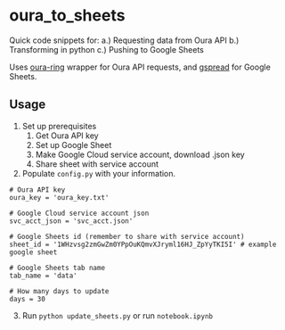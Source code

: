 # oura_to_sheets
Quick code snippets for:
a.) Requesting data from Oura API
b.) Transforming in python
c.) Pushing to Google Sheets

Uses [oura-ring](https://github.com/hedgertronic/oura-ring) wrapper for Oura API requests, and [gspread](https://github.com/burnash/gspread) for Google Sheets.



## Usage

1. Set up prerequisites
    1. Get Oura API key
    2. Set up Google Sheet
    3.  Make Google Cloud service account, download .json key
    4.  Share sheet with service account
2.  Populate `config.py` with your information.

```
# Oura API key
oura_key = 'oura_key.txt'

# Google Cloud service account json
svc_acct_json = 'svc_acct.json'

# Google Sheets id (remember to share with service account)
sheet_id = '1WHzvsg2zmGwZm0YPpOuKQmvXJryml16HJ_ZpYyTKI5I' # example google sheet

# Google Sheets tab name
tab_name = 'data'

# How many days to update
days = 30
```

3. Run `python update_sheets.py` or run `notebook.ipynb`

